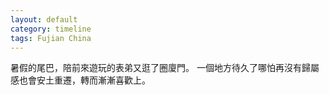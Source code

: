 ```yaml
---
layout: default
category: timeline
tags: Fujian China
---
```


暑假的尾巴，陪前來遊玩的表弟又逛了圈廈門。
一個地方待久了哪怕再沒有歸屬感也會安土重遷，轉而漸漸喜歡上。

<img src="{{ site_url }}/img/posts/2017-08-12-xiamen.jpg" alt="">

